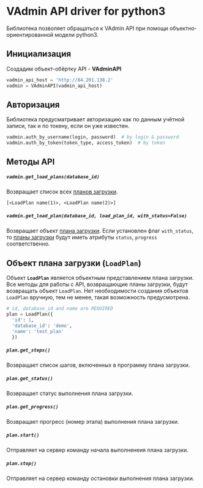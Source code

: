 # VAdmin API driver for python3

Библиотека позволяет обращаться к VAdmin API при помощи объектно-ориентированной модели python3.

## Инициализация

Создадим объект-обёртку API - **VAdminAPI**

```python
vadmin_api_host = 'http://84.201.138.2'
vadmin = VAdminAPI(vadmin_api_host)
```

## Авторизация

Библиотека предусматривает авторизацию как по данным учётной записи, так и по токену, если он уже известен.

```python
vadmin.auth_by_username(login, password)  # by login & password
vadmin.auth_by_token(token_type, access_token)  # by token
```

## Методы API

##### `vadmin.get_load_plans(database_id)`
Возвращает список всех [планов загрузки](#loadplan).

```
[<LoadPlan name(1)>, <LoadPlan name(2)>]
```

##### `vadmin.get_load_plan(database_id, load_plan_id, with_status=False)`
Возвращает объект [плана загрузки](#loadplan). Если установлен флаг `with_status`, то [планы загрузки](#loadplan) будут иметь атрибуты `status`, `progress` соответственно.

## <a name="loadplan"></a>Объект плана загрузки (`LoadPlan`)

Объект **`LoadPlan`** является объектным представлением плана загрузки. Все методы для работы с API, возвращающие планы загрузки, будут возвращать объект `LoadPlan`. Нет необходимости создания объектов `LoadPlan` вручную, тем не менее, такая возможность предусмотрена.

```python
# id, database_id and name are REQUIRED
plan = LoadPlan({
  'id': 1,
  'database_id': 'demo',
  'name': 'test_plan'
  })
```

##### `plan.get_steps()`
Возвращает список шагов, включенных в программу плана загрузки.

##### `plan.get_status()`
Возвращает статус выполнения плана загрузки.

##### `plan.get_progress()`
Возвращает прогресс (номер этапа) выполнения плана загрузки.

##### `plan.start()`
Отправляет на сервер команду начала выполненеия плана загрузки.

##### `plan.stop()`
Отправляет на сервер команду остановки выполнения плана загрузки.
